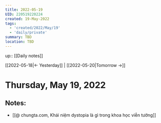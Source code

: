 ```yaml
---
title: 2022-05-19
UID: 220519220224
created: 19-May-2022
tags:
  - 'created/2022/May/19'
  - 'daily/private'
summary: TBD
location: TBD
---
```


up:: [[Daily notes]]

[[2022-05-18|<- Yesterday]] | [[2022-05-20|Tomorrow ->]]
# Thursday, May 19, 2022

## Notes:
- [[@ chungta.com, Khái niệm dystopia là gì trong khoa học viễn tưởng]]

